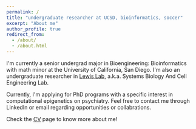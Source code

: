 ```yaml
---
permalink: /
title: "undergraduate researcher at UCSD, bioinformatics, soccer"
excerpt: "About me"
author_profile: true
redirect_from: 
  - /about/
  - /about.html
---
```


I'm currently a senior undergrad major in Bioengineering: Bioinformatics with math minor at the University of California, San Diego. I'm also an undergraduate researcher in [Lewis Lab](http://lewislab.ucsd.edu), a.k.a. Systems Biology And Cell Engineering Lab.

Currently, I'm applying for PhD programs with a specific interest in computational epigenetics on psychiatry. Feel free to contact me through LinkedIn or email regarding opportunities or collabrations. 

Check the [CV](https://yuz682.github.io/cv/) page to know more about me!
